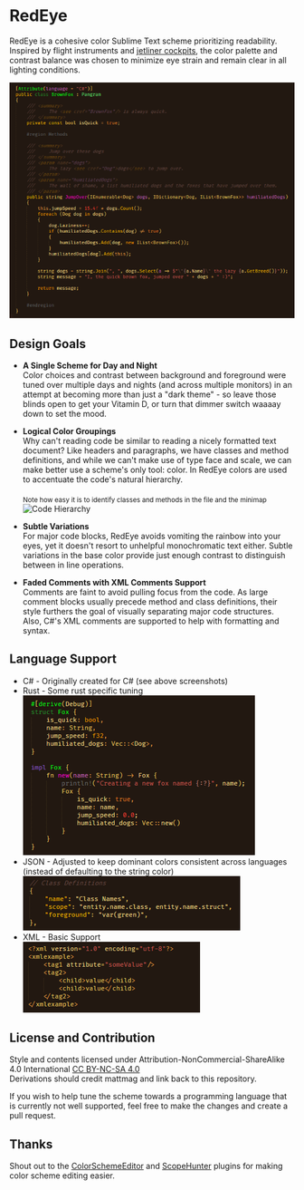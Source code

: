 # RedEye
RedEye is a cohesive color Sublime Text scheme prioritizing readability. Inspired by flight instruments and [jetliner cockpits](https://duckduckgo.com/?t=ffab&q=cockpit+at+night&iax=images&ia=images), the color palette and contrast balance was chosen to minimize eye strain and remain clear in all lighting conditions.


![Color Scheme Preview](https://github.com/mattmag/RedEye/blob/main/screenshots/brownfox.png?raw=true "Color Scheme Preview")


## Design Goals
- **A Single Scheme for Day and Night**\
    Color choices and contrast between background and foreground were tuned over multiple days and nights (and across multiple monitors) in an attempt at becoming more than just a "dark theme" - so leave those blinds open to get your Vitamin D, or turn that dimmer switch waaaay down to set the mood.

- **Logical Color Groupings**\
    Why can't reading code be similar to reading a nicely formatted text document? Like headers and paragraphs, we have classes and method definitions, and while we can't make use of type face and scale, we can make better use a scheme's only tool: color. In RedEye colors are used to accentuate the code's natural hierarchy.
  
    <sub>Note how easy it is to identify classes and methods in the file and the minimap</sub>\
    ![Code Hierarchy](https://github.com/mattmag/RedEye/blob/main/screenshots/scrolling.gif?raw=true "Code Hierarchy")

- **Subtle Variations**\
    For major code blocks, RedEye avoids vomiting the rainbow into your eyes, yet it doesn't resort to unhelpful monochromatic text either.  Subtle variations in the base color provide just enough contrast to distinguish between in line operations.

- **Faded Comments with XML Comments Support**\
    Comments are faint to avoid pulling focus from the code. As large comment blocks usually precede method and class definitions, their style furthers the goal of visually separating major code structures.  Also, C#'s XML comments are supported to help with formatting and syntax.


## Language Support
- C# - Originally created for C# (see above screenshots)
- Rust - Some rust specific tuning\
    ![Rust Screenshot](https://github.com/mattmag/RedEye/blob/main/screenshots/rust.png?raw=true "Rust Screenshot")
- JSON - Adjusted to keep dominant colors consistent across languages (instead of defaulting to the string color)\
    ![JSON Screenshot](https://github.com/mattmag/RedEye/blob/main/screenshots/json.png?raw=true "JSON Screenshot")
- XML - Basic Support\
    ![XML Screenshot](https://github.com/mattmag/RedEye/blob/main/screenshots/xml.png?raw=true "XML Screenshot")


## License and Contribution
Style and contents licensed under Attribution-NonCommercial-ShareAlike 4.0 International [CC BY-NC-SA 4.0](https://creativecommons.org/licenses/by-nc-sa/4.0/)\
Derivations should credit mattmag and link back to this repository.

If you wish to help tune the scheme towards a programming language that is currently not well supported, feel free to make the changes and create a pull request.


## Thanks
Shout out to the [ColorSchemeEditor](https://packagecontrol.io/packages/ColorSchemeEditor) and [ScopeHunter](https://packagecontrol.io/packages/ScopeHunter) plugins for making color scheme editing easier.